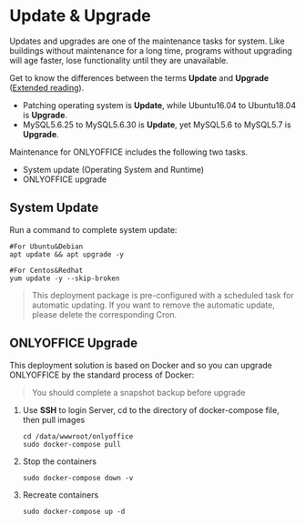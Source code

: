# Update & Upgrade

Updates and upgrades are one of the maintenance tasks for system. Like buildings without maintenance for a long time, programs without upgrading will age faster, lose functionality until they are unavailable.

Get to know the differences between the terms **Update** and **Upgrade** ([Extended reading](https://support.websoft9.com/docs/faq/tech-upgrade.html#update-vs-upgrade)).
- Patching operating system is **Update**, while Ubuntu16.04 to Ubuntu18.04 is **Upgrade**. 
- MySQL5.6.25 to MySQL5.6.30 is **Update**, yet MySQL5.6 to MySQL5.7 is **Upgrade**.

Maintenance for ONLYOFFICE includes the following two tasks.

- System update (Operating System and Runtime) 
- ONLYOFFICE upgrade 

## System Update 

Run a command to complete system update:

``` shell
#For Ubuntu&Debian
apt update && apt upgrade -y

#For Centos&Redhat
yum update -y --skip-broken
```
> This deployment package is pre-configured with a scheduled task for automatic updating. If you want to remove the automatic update, please delete the corresponding Cron.

## ONLYOFFICE Upgrade

This deployment solution is based on Docker and so you can upgrade ONLYOFFICE by the standard process of Docker:  

> You should complete a snapshot backup before upgrade

1. Use **SSH** to login Server, cd to the directory of docker-compose file, then pull images
   ```
   cd /data/wwwroot/onlyoffice
   sudo docker-compose pull
   ```
2. Stop the containers
   ```
   sudo docker-compose down -v
   ```
3. Recreate containers
   ```
   sudo docker-compose up -d
   ```
